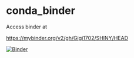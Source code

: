 # conda_binder
Access binder at 

https://mybinder.org/v2/gh/Gigi1702/SHINY/HEAD


[![Binder](https://mybinder.org/badge_logo.svg)](https://mybinder.org/v2/gh/mafreitas/r_with_python_2022/py39_r40_shiny?urlpath=shiny)
